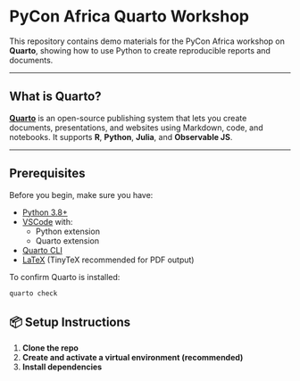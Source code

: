 # PyCon Africa Quarto Workshop

This repository contains demo materials for the PyCon Africa workshop on **Quarto**, showing how to use Python to create reproducible reports and documents.

---

## What is Quarto?

[**Quarto**](https://quarto.org/) is an open-source publishing system that lets you create documents, presentations, and websites using Markdown, code, and notebooks.
It supports **R**, **Python**, **Julia**, and **Observable JS**.

---

## Prerequisites

Before you begin, make sure you have:

- [Python 3.8+](https://www.python.org/downloads/)
- [VSCode](https://code.visualstudio.com/) with:
  - Python extension
  - Quarto extension
- [Quarto CLI](https://quarto.org/docs/get-started/)
- [LaTeX](https://quarto.org/docs/output-formats/pdf-engine.html#installing-tinytex) (TinyTeX recommended for PDF output)

To confirm Quarto is installed:

```bash
quarto check
```

## 📦 Setup Instructions

1. **Clone the repo**
2. **Create and activate a virtual environment (recommended)**
3. **Install dependencies**
